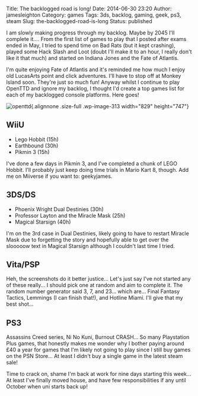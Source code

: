 Title: The backlogged road is long!
Date: 2014-06-30 23:20
Author: jamesleighton
Category: games
Tags: 3ds, backlog, gaming, geek, ps3, steam
Slug: the-backlogged-road-is-long
Status: published

I am slowly making progress through my backlog. Maybe by 2045 I'll complete it.... From the first list of games to play that I posted after exams ended in May, I tried to spend time on Bad Rats (but it kept crashing), played some Hack Slash and Loot (doubt I'll make it to an hour, I really don't like it that much) and started on Indiana Jones and the Fate of Atlantis.

I'm quite enjoying Fate of Atlantis and it's reminded me how much I enjoy old LucasArts point and click adventures. I'll have to stop off at Monkey Island soon. They're just so much fun! Anyway whilst I continue to play OpenTTD and ignore my backlog, I thought I'd create a top games list for each of my backlogged console platforms. Here goes!

![openttd](https://jamesleighton.files.wordpress.com/2015/08/openttd.png){.alignnone .size-full .wp-image-313 width="829" height="747"}

WiiU
----

-   Lego Hobbit (15h)
-   Earthbound (30h)
-   Pikmin 3 (15h)

I've done a few days in Pikmin 3, and I've completed a chunk of LEGO Hobbit. I'll probably just keep doing time trials in Mario Kart 8, though. Add me on Miiverse if you want to: geekyjames.

3DS/DS
------

-   Phoenix Wright Dual Destinies (30h)
-   Professor Layton and the Miracle Mask (25h)
-   Magical Starsign (40h)

I'm on the 3rd case in Dual Destinies, likely going to have to restart Miracle Mask due to forgetting the story and hopefully able to get over the slooooow text in Magical Starsign although I couldn't last time I tried.

Vita/PSP
--------

Heh, the screenshots do it better justice... Let's just say I've not started any of these really... I should pick one at random and aim to complete it. The random number generator said 3, 7, and 23... which are... Final Fantasy Tactics, Lemmings (I can finish that!), and Hotline Miami. I'll give that my best shot...

PS3
---

Assassins Creed series, Ni No Kuni, Burnout CRASH... So many Playstation Plus games, that honestly makes me wonder why I bother paying around £40 a year for games that I'm likely not going to play since I still buy games on the PSN Store... At least I didn't buy a single game in the latest steam sale!

Time to crack on, shame I'm back at work for nine days starting this week... At least I've finally moved house, and have few responsibilities if any until October when uni starts back up!

